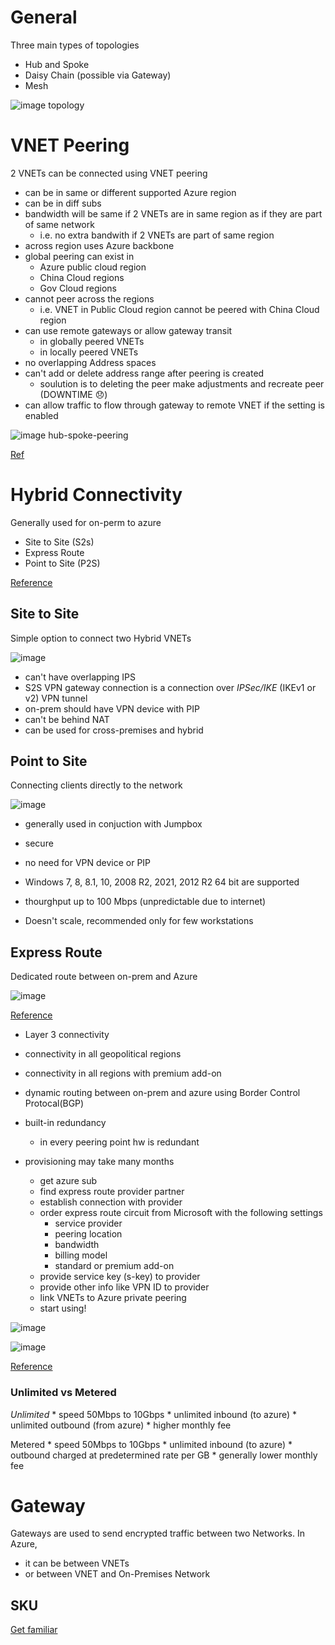 # General

Three main types of topologies

* Hub and Spoke
* Daisy Chain (possible via Gateway)
* Mesh


![image topology](./img/azure-topology.png)

# VNET Peering

2 VNETs can be connected using VNET peering

* can be in same or different supported Azure region
* can be in diff subs
* bandwidth will be same if 2 VNETs are in same region as if they are part of same network 
    * i.e. no extra bandwith if 2 VNETs are part of same region
* across region uses Azure backbone
* global peering can exist in 
    * Azure public cloud region
    * China Cloud regions
    * Gov Cloud regions
* cannot peer across the regions
    * i.e. VNET in Public Cloud region cannot be peered with China Cloud region
* can use remote gateways or allow gateway transit
    * in globally peered VNETs
    * in locally peered VNETs
* no overlapping Address spaces
* can't add or delete address range after peering is created
    * soulution is to deleting the peer make adjustments and recreate peer (DOWNTIME 😞)
* can allow traffic to flow through gateway to remote VNET if the setting is enabled


![image hub-spoke-peering](./img/hub-spoke-peering.png)

[Ref](https://docs.microsoft.com/en-us/azure/architecture/reference-architectures/hybrid-networking/hub-spoke)

# Hybrid Connectivity

Generally used for on-perm to azure

* Site to Site (S2s)
* Express Route
* Point to Site (P2S)

[Reference](https://docs.microsoft.com/en-us/azure/vpn-gateway/design)
## Site to Site

Simple option to connect two Hybrid VNETs

![image](./img/s2s.png)

* can't have overlapping IPS
* S2S VPN gateway connection is a connection over *IPSec/IKE* (IKEv1 or v2) VPN tunnel
* on-prem should have VPN device with PIP
* can't be behind NAT
* can be used for cross-premises and hybrid

## Point to Site

Connecting clients directly to the network

![image](./img/p2s.png)

* generally used in conjuction with Jumpbox

* secure
* no need for VPN device or PIP
* Windows 7, 8, 8.1, 10, 2008 R2, 2021, 2012 R2 64 bit are supported
* thourghput up to 100 Mbps (unpredictable due to internet)
* Doesn't scale, recommended only for few workstations

## Express Route

Dedicated route between on-prem and Azure

![image](./img/express.png)

[Reference](https://docs.microsoft.com/en-us/azure/expressroute/expressroute-introduction)

* Layer 3 connectivity
* connectivity in all geopolitical regions
* connectivity in all regions with premium add-on
* dynamic routing between on-prem and azure using Border Control Protocal(BGP)
* built-in redundancy
    * in every peering point hw is redundant

* provisioning may take many months
    * get azure sub
    * find express route provider partner
    * establish connection with provider
    * order express route circuit from Microsoft with the following settings
        * service provider
        * peering location
        * bandwidth
        * billing model
        * standard or premium add-on
    * provide service key (s-key) to provider
    * provide other info like VPN ID to provider
    * link VNETs to Azure private peering
    * start using!

![image](./img/express-workflow.png)

![image](./img/express-route-peering-data.png)

[Reference](https://docs.microsoft.com/en-us/azure/expressroute/expressroute-workflows)

### Unlimited vs Metered

*Unlimited*
    * speed 50Mbps to 10Gbps
    * unlimited inbound (to azure)
    * unlimited outbound (from azure)
    * higher monthly fee

Metered
    * speed 50Mbps to 10Gbps
    * unlimited inbound (to azure)
    * outbound charged at predetermined rate per GB
    * generally lower monthly fee



# Gateway

Gateways are used to send encrypted traffic between two Networks. 
In Azure, 
* it can be between VNETs
* or between VNET and On-Premises Network


## SKU

[Get familiar](https://docs.microsoft.com/en-us/azure/vpn-gateway/vpn-gateway-about-vpngateways#gwsku)